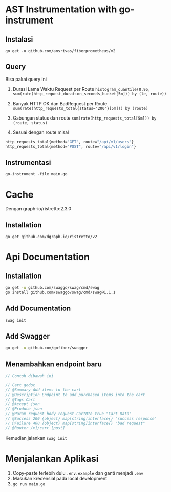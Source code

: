 # AST Instrumentation with go-instrument

## Instalasi
<!-- `go install github.com/nikolaydubina/go-instrument@1.7.0` -->
`go get -u github.com/ansrivas/fiberprometheus/v2`

## Query
Bisa pakai query ini
1. Durasi Lama Waktu Request per Route
`histogram_quantile(0.95, sum(rate(http_request_duration_seconds_bucket[5m])) by (le, route))`

2. Banyak HTTP OK dan BadRequest per Route
`sum(rate(http_requests_total{status="200"}[5m])) by (route)`

3. Gabungan status dan route
`sum(rate(http_requests_total[5m])) by (route, status)`

4. Sesuai dengan route
misal
```bash
http_requests_total{method="GET", route="/api/v1/users"} 
http_requests_total{method="POST", route="/api/v1/login"}
```


## Instrumentasi
`go-instrument -file main.go`

# Cache
Dengan graph-io/ristretto:2.3.0

## Installation
`go get github.com/dgraph-io/ristretto/v2`

# Api Documentation

## Installation
```bash
go get -u github.com/swaggo/swag/cmd/swag
go install github.com/swaggo/swag/cmd/swag@1.1.1
```

## Add Documentation
```bash
swag init
```

## Add Swagger
```bash
go get -u github.com/gofiber/swagger
```

## Menambahkan endpoint baru
```go
// Contoh dibawah ini

// Cart godoc 
// @Summary Add items to the cart
// @Description Endpoint to add purchased items into the cart
// @Tags Cart
// @Accept json
// @Produce json
// @Param request body request.CartDto true "Cart Data"
// @Success 200 {object} map[string]interface{} "success response"
// @Failure 400 {object} map[string]interface{} "bad request"
// @Router /v1/cart [post]

```

Kemudian jalankan `swag init`

# Menjalankan Aplikasi
1. Copy-paste terlebih dulu `.env.example` dan ganti menjadi `.env`
2. Masukan kredensial pada local development
3. `go run main.go`